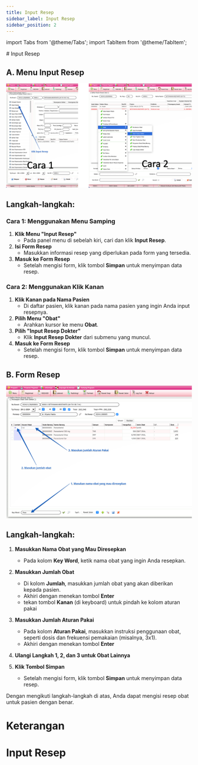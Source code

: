 ```yaml
---
title: Input Resep
sidebar_label: Input Resep
sidebar_position: 2
---
```

import Tabs from '@theme/Tabs';
import TabItem from '@theme/TabItem';

<Tabs>
  <TabItem value="tutorial" label="Tutorial" default>
# Input Resep

## A. Menu Input Resep
![alt text](image-3.png)
## Langkah-langkah: 
### Cara 1: Menggunakan Menu Samping

1. **Klik Menu "Input Resep"**
   - Pada panel menu di sebelah kiri, cari dan klik **Input Resep**.
2. **Isi Form Resep**
   - Masukkan informasi resep yang diperlukan pada form yang tersedia.
3. **Masuk ke Form Resep**
   - Setelah mengisi form, klik tombol **Simpan** untuk menyimpan data resep.

### Cara 2: Menggunakan Klik Kanan
1. **Klik Kanan pada Nama Pasien**
   - Di daftar pasien, klik kanan pada nama pasien yang ingin Anda input resepnya.
2. **Pilih Menu "Obat"**
   - Arahkan kursor ke menu **Obat**.
3. **Pilih "Input Resep Dokter"**
   - Klik **Input Resep Dokter** dari submenu yang muncul.
4. **Masuk ke Form Resep**
   - Setelah mengisi form, klik tombol **Simpan** untuk menyimpan data resep.

## B. Form Resep
![alt text](image-2.png)
## Langkah-langkah:
1. **Masukkan Nama Obat yang Mau Diresepkan**
   - Pada kolom **Key Word**, ketik nama obat yang ingin Anda resepkan.

2. **Masukkan Jumlah Obat**
   - Di kolom **Jumlah**, masukkan jumlah obat yang akan diberikan kepada pasien.
   - Akhiri dengan menekan tombol **Enter**
   - tekan tombol **Kanan** (di keyboard) untuk pindah ke kolom aturan pakai

3. **Masukkan Jumlah Aturan Pakai**
   - Pada kolom **Aturan Pakai**, masukkan instruksi penggunaan obat, seperti dosis dan frekuensi pemakaian (misalnya, 3x1).
   - Akhiri dengan menekan tombol **Enter**

4. **Ulangi Langkah 1, 2, dan 3 untuk Obat Lainnya**
5. **Klik Tombol Simpan**
   - Setelah mengisi form, klik tombol **Simpan** untuk menyimpan data resep.

Dengan mengikuti langkah-langkah di atas, Anda dapat mengisi resep obat untuk pasien dengan benar.
  </TabItem>
  <TabItem value="keterangan" label="Keterangan">
# Keterangan
  </TabItem>
</Tabs>

# Input Resep

